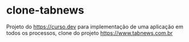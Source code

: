 # clone-tabnews

Projeto do https://curso.dev para implementação de uma aplicação em todos os processos, clone do projeto https://www.tabnews.com.br
